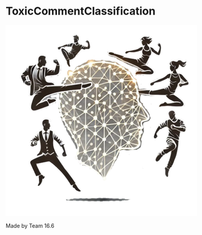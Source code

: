 # ToxicCommentClassification

![Team 16.6 logo](https://raw.githubusercontent.com/techn0man1ac/ToxicCommentClassification/refs/heads/main/imgs/team16_6_Logo.png)

Made by Team 16.6
